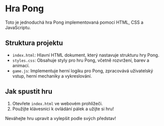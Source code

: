 # Hra Pong

Toto je jednoduchá hra Pong implementovaná pomocí HTML, CSS a JavaScriptu.

## Struktura projektu

- `index.html`: Hlavní HTML dokument, který nastavuje strukturu hry Pong.
- `styles.css`: Obsahuje styly pro hru Pong, včetně rozvržení, barev a animací.
- `game.js`: Implementuje herní logiku pro Pong, zpracovává uživatelský vstup, herní mechaniky a vykreslování.

## Jak spustit hru

1. Otevřete `index.html` ve webovém prohlížeči.
2. Použijte klávesnici k ovládání pálek a užijte si hru!

Neváhejte hru upravit a vylepšit podle svých představ!

